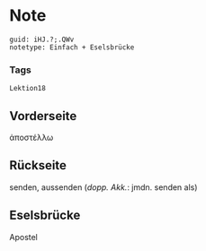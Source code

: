 # Note
```
guid: iHJ.?;.QWv
notetype: Einfach + Eselsbrücke
```

### Tags
```
Lektion18
```

## Vorderseite
ἀποστέλλω

## Rückseite
senden, aussenden 
(<i>dopp. Akk.</i>: jmdn. senden als)

## Eselsbrücke
Apostel
